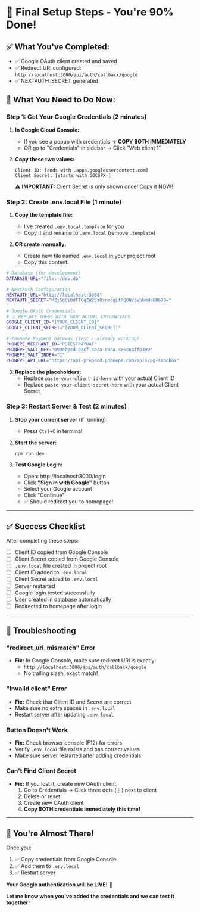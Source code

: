 # 🎯 Final Setup Steps - You're 90% Done!

## ✅ What You've Completed:
- ✅ Google OAuth client created and saved
- ✅ Redirect URI configured: `http://localhost:3000/api/auth/callback/google`
- ✅ NEXTAUTH_SECRET generated

## 📝 What You Need to Do Now:

### Step 1: Get Your Google Credentials (2 minutes)

1. **In Google Cloud Console:**
   - If you see a popup with credentials → **COPY BOTH IMMEDIATELY**
   - OR go to "Credentials" in sidebar → Click "Web client 1"

2. **Copy these two values:**
   ```
   Client ID: [ends with .apps.googleusercontent.com]
   Client Secret: [starts with GOCSPX-]
   ```
   
   ⚠️ **IMPORTANT:** Client Secret is only shown once! Copy it NOW!

### Step 2: Create .env.local File (1 minute)

1. **Copy the template file:**
   - I've created `.env.local.template` for you
   - Copy it and rename to `.env.local` (remove `.template`)

2. **OR create manually:**
   - Create new file named `.env.local` in your project root
   - Copy this content:

```bash
# Database (for development)
DATABASE_URL="file:./dev.db"

# NextAuth Configuration
NEXTAUTH_URL="http://localhost:3000"
NEXTAUTH_SECRET="MZj5dCiOdFTGqZW25sOsnmcqLtRQON/3vbbmWr6D670="

# Google OAuth Credentials
# ⚠️ REPLACE THESE WITH YOUR ACTUAL CREDENTIALS
GOOGLE_CLIENT_ID="[YOUR_CLIENT_ID]"
GOOGLE_CLIENT_SECRET="[YOUR_CLIENT_SECRET]"

# PhonePe Payment Gateway (Test - already working)
PHONEPE_MERCHANT_ID="PGTESTPAYUAT"
PHONEPE_SALT_KEY="099eb0cd-02cf-4e2a-8aca-3e6c6aff0399"
PHONEPE_SALT_INDEX="1"
PHONEPE_API_URL="https://api-preprod.phonepe.com/apis/pg-sandbox"
```

3. **Replace the placeholders:**
   - Replace `paste-your-client-id-here` with your actual Client ID
   - Replace `paste-your-client-secret-here` with your actual Client Secret

### Step 3: Restart Server & Test (2 minutes)

1. **Stop your current server** (if running):
   - Press `Ctrl+C` in terminal

2. **Start the server:**
   ```bash
   npm run dev
   ```

3. **Test Google Login:**
   - Open: http://localhost:3000/login
   - Click **"Sign in with Google"** button
   - Select your Google account
   - Click "Continue"
   - ✅ Should redirect you to homepage!

---

## ✅ Success Checklist

After completing these steps:
- [ ] Client ID copied from Google Console
- [ ] Client Secret copied from Google Console  
- [ ] `.env.local` file created in project root
- [ ] Client ID added to `.env.local`
- [ ] Client Secret added to `.env.local`
- [ ] Server restarted
- [ ] Google login tested successfully
- [ ] User created in database automatically
- [ ] Redirected to homepage after login

---

## 🚨 Troubleshooting

### "redirect_uri_mismatch" Error
- **Fix:** In Google Console, make sure redirect URI is exactly:
  - `http://localhost:3000/api/auth/callback/google`
  - No trailing slash, exact match!

### "Invalid client" Error
- **Fix:** Check that Client ID and Secret are correct
- Make sure no extra spaces in `.env.local`
- Restart server after updating `.env.local`

### Button Doesn't Work
- **Fix:** Check browser console (F12) for errors
- Verify `.env.local` file exists and has correct values
- Make sure server restarted after adding credentials

### Can't Find Client Secret
- **Fix:** If you lost it, create new OAuth client:
  1. Go to Credentials → Click three dots (⋮) next to client
  2. Delete or reset
  3. Create new OAuth client
  4. **Copy BOTH credentials immediately this time!**

---

## 🎉 You're Almost There!

Once you:
1. ✅ Copy credentials from Google Console
2. ✅ Add them to `.env.local`
3. ✅ Restart server

**Your Google authentication will be LIVE!** 🚀

**Let me know when you've added the credentials and we can test it together!**



